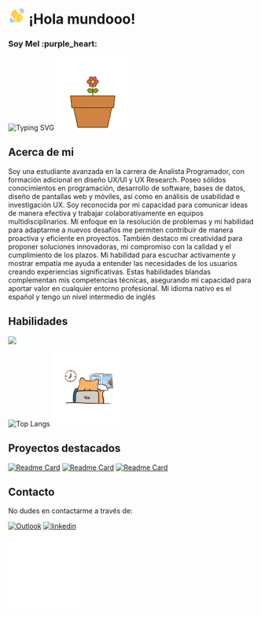 # <img src="https://github.com/mmmmel16/mmmmel16/blob/main/wave-hello.gif" alt="GIF Wave" width="35"> ¡Hola mundooo!

<h3>Soy Mel :purple_heart:</h3>
<img src="https://readme-typing-svg.herokuapp.com?font=Arvo&size=25&pause=100&color=AA87A8&vCenter=true&random=false&width=290&height=40&lines=Analista+Programadora;Dise%C3%B1adora+UX%2FUI;Desarrolladora+Web;Investigadora+UX" alt="Typing SVG" /> <img src="https://github.com/mmmmel16/mmmmel16/blob/main/greet-hand.gif" alt="GIF greet" width="150">

## Acerca de mi
Soy una estudiante avanzada en la carrera de Analista Programador, con formación adicional en diseño UX/UI y UX Research. Poseo sólidos conocimientos en programación, desarrollo de software, bases de datos, diseño de pantallas web y móviles, así como en análisis de usabilidad e investigación UX. Soy reconocida por mi capacidad para comunicar ideas de manera efectiva y trabajar colaborativamente en equipos multidisciplinarios. Mi enfoque en la resolución de problemas y mi habilidad para adaptarme a nuevos desafíos me permiten contribuir de manera proactiva y eficiente en proyectos. También destaco mi creatividad para proponer soluciones innovadoras, mi compromiso con la calidad y el cumplimiento de los plazos. Mi habilidad para escuchar activamente y mostrar empatía me ayuda a entender las necesidades de los usuarios creando experiencias significativas. Estas habilidades blandas complementan mis competencias técnicas, asegurando mi capacidad para aportar valor en cualquier entorno profesional. Mi idioma nativo es el español y tengo un nivel intermedio de inglés

## Habilidades
<img src="https://skillicons.dev/icons?i=github,git,c,cpp,java,html,css,js,bootstrap,jquery,mysql,php,py,react,figma,vscode,idea" />

![Top Langs](https://github-readme-stats.vercel.app/api/top-langs/?username=mmmmel16&layout=compact) <img src="https://github.com/mmmmel16/mmmmel16/blob/main/desktop-computer.gif" width="150">

## Proyectos destacados
[![Readme Card](https://github-readme-stats.vercel.app/api/pin/?username=mmmmel16&repo=ProyectoVet-FRONTEND&bg_color=e6d8e7&title_color=693b69&text_color=black)](https://github.com/mmmmel16/ProyectoVet-FRONTEND)
[![Readme Card](https://github-readme-stats.vercel.app/api/pin/?username=mmmmel16&repo=ProyectoStreaming---FrontEnd&bg_color=e6d8e7&title_color=693b69&text_color=black)](https://github.com/mmmmel16/ProyectoStreaming---FrontEnd)
[![Readme Card](https://github-readme-stats.vercel.app/api/pin/?username=mmmmel16&repo=ProyectoStreaming---BackEnd&bg_color=e6d8e7&title_color=693b69&text_color=black)](https://github.com/mmmmel16/ProyectoStreaming---BackEnd)


## Contacto
No dudes en contactarme a través de:

[![Outlook](https://img.shields.io/badge/Outlook-blueviolet?style=for-the-badge&logo=microsoft-outlook&logoColor=white)](mailto:melisol9@hotmail.com) 
[![linkedin](https://img.shields.io/badge/linkedin-blueviolet?style=for-the-badge&logo=linkedin&logoColor=white)](https://www.linkedin.com/in/melani-oron%C3%A1s/)

<img src="https://github.com/mmmmel16/mmmmel16/blob/main/contact-me.gif" width="150">
